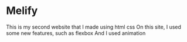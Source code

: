 <h1>Melify</h1>
This is my second website that I made using html css
On this site, I used some new features, such as flexbox
And I used animation
